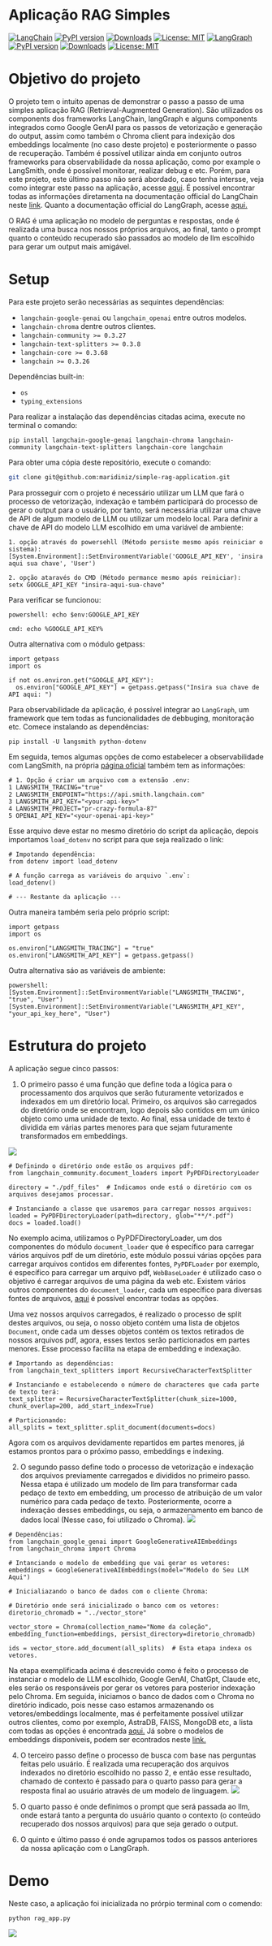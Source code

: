 # Aplicação RAG Simples
[![LangChain](https://img.shields.io/badge/LangChain-4CAF50?style=flat-square&logo=langchain&logoColor=black)](https://python.langchain.com)
[![PyPI version](https://badge.fury.io/py/langchain.svg)](https://pypi.org/project/langchain/)
[![Downloads](https://static.pepy.tech/badge/langchain)](https://pepy.tech/project/langchain)
[![License: MIT](https://img.shields.io/badge/License-MIT-yellow.svg)](https://opensource.org/licenses/MIT)
[![LangGraph](https://img.shields.io/badge/LangGraph-9E9E9E?style=flat-square&logo=python&logoColor=white)](https://langchain-ai.github.io/langgraph/)
[![PyPI version](https://badge.fury.io/py/langgraph.svg)](https://pypi.org/project/langgraph/)
[![Downloads](https://static.pepy.tech/badge/langgraph)](https://pepy.tech/project/langgraph)
[![License: MIT](https://img.shields.io/badge/License-MIT-yellow.svg)](https://opensource.org/licenses/MIT)


# Objetivo do projeto
O projeto tem o intuito apenas de demonstrar o passo a passo de uma simples aplicação RAG (Retrieval-Augmented Generation). São utilizados os components dos frameworks LangChain, langGraph e alguns components integrados como Google GenAI para os passos de vetorização e generação do output, assim como também o Chroma client para indexição dos embeddings localmente (no caso deste projeto) e posteriormente o passo de recuperação. Também é possível utilizar ainda em conjunto outros frameworks para observabilidade da nossa aplicação, como por example o LangSmith, onde é possível monitorar, realizar debug e etc. Porém, para este projeto, este último passo não será abordado, caso tenha intersse, veja como integrar este passo na aplicação, acesse [aqui](https://docs.smith.langchain.com/observability). É possível encontrar todas as informações diretamenta na documentação official do LangChain neste [link](https://python.langchain.com/docs/introduction/). Quanto a documentação official do LangGraph, acesse [aqui.](https://langchain-ai.github.io/langgraph/)

O RAG é uma aplicação no modelo de perguntas e respostas, onde é realizada uma busca nos nossos próprios arquivos, ao final, tanto o prompt quanto o conteúdo recuperado são passados ao modelo de llm escolhido para gerar um output mais amigável. 


# Setup
Para este projeto serão necessárias as sequintes dependências:
- `langchain-google-genai` ou `langchain_openai` entre outros modelos.
- `langchain-chroma` dentre outros clientes.
- `langchain-community >= 0.3.27`
- `langchain-text-splitters >= 0.3.8`
- `langchain-core >= 0.3.68`
- `langchain >= 0.3.26`

Dependências built-in:
- `os`
- `typing_extensions`

Para  realizar a instalação das dependências citadas acima, execute no terminal o comando:
```{python}
pip install langchain-google-genai langchain-chroma langchain-community langchain-text-splitters langchain-core langchain
```

Para obter uma cópia deste repositório, execute o comando:
```bash
git clone git@github.com:maridiniz/simple-rag-application.git
```


Para prosseguir com o projeto é necessário utilizar um LLM que fará o processo de vetorização, indexação e também participará do processo de gerar o output para o usuário, por tanto,  será necessária utilizar uma chave de API de algum modelo de LLM ou utilizar um modelo local. Para definir a chave de API do modelo LLM escolhido em uma variável de ambiente:

```
1. opção através do powersehll (Método persiste mesmo após reiniciar o sistema):
[System.Environment]::SetEnvironmentVariable('GOOGLE_API_KEY', 'insira aqui sua chave', 'User')
```

```
2. opção ataravés do CMD (Método permance mesmo após reiniciar):
setx GOOGLE_API_KEY "insira-aqui-sua-chave"
```

Para verificar se funcionou:
```
powershell: echo $env:GOOGLE_API_KEY

cmd: echo %GOOGLE_API_KEY%
```

Outra alternativa com o módulo getpass:
```
import getpass
import os

if not os.environ.get("GOOGLE_API_KEY"):
  os.environ["GOOGLE_API_KEY"] = getpass.getpass("Insira sua chave de API aqui: ")
```

Para observabilidade da aplicação, é possível integrar ao `LangGraph`, um framework que tem todas as funcionalidades de debbuging, monitoração etc. Comece instalando as dependências:
```
pip install -U langsmith python-dotenv
```

Em seguida, temos algumas opções de como estabelecer a observabilidade com LangSmith, na própria [página oficial](https://docs.smith.langchain.com/observability) também tem as informações:

```
# 1. Opção é criar um arquivo com a extensão .env:
1 LANGSMITH_TRACING="true"
2 LANGSMITH_ENDPOINT="https://api.smith.langchain.com"
3 LANGSMITH_API_KEY="<your-api-key>"
4 LANGSMITH_PROJECT="pr-crazy-formula-87"
5 OPENAI_API_KEY="<your-openai-api-key>"
```
Esse arquivo deve estar no mesmo diretório do script da aplicação, depois importamos `load_dotenv` no script para que seja realizado o link:
```
# Impotando dependência:
from dotenv import load_dotenv

# A função carrega as variáveis do arquivo `.env`:
load_dotenv()

# --- Restante da aplicação ---
```

Outra maneira também seria pelo próprio script:
```
import getpass
import os

os.environ["LANGSMITH_TRACING"] = "true"
os.environ["LANGSMITH_API_KEY"] = getpass.getpass()
```

Outra alternativa sáo as variáveis de ambiente:
```
powershell:
[System.Environment]::SetEnvironmentVariable("LANGSMITH_TRACING", "true", "User")
[System.Environment]::SetEnvironmentVariable("LANGSMITH_API_KEY", "your_api_key_here", "User")
```


# Estrutura do projeto
A aplicação segue cinco passos:

1. O primeiro passo é uma função que define toda a lógica para o processamento dos arquivos que serão futuramente vetorizados e indexados em um diretório local. Primeiro, os arquivos são carregados do diretório onde se encontram, logo depois são contidos em um único objeto como uma unidade de texto. Ao final, essa unidade de texto é dividida em várias partes menores para que sejam futuramente transformados em embeddings.

![](/image/data_processing.png)

```
# Definindo o diretório onde estão os arquivos pdf:
from langchain_community.document_loaders import PyPDFDirectoryLoader

directory = "./pdf_files"  # Indicamos onde está o diretório com os arquivos desejamos processar.

# Instanciando a classe que usaremos para carregar nossos arquivos:
loaded = PyPDFDirectoryLoader(path=directory, glob="**/*.pdf")
docs = loaded.load() 
```
No exemplo acima, utilizamos o PyPDFDirectoryLoader, um dos componentes do módulo `document_loader` que é específico para carregar vários arquivos pdf de um diretório, este módulo possui várias opções para carregar arquivos contidos em diferentes fontes, `PyPDFLoader` por exemplo, é específico para carregar um arquivo pdf, `WebBaseLoader` é utilizado caso o objetivo é carregar arquivos de uma página da web etc. Existem vários outros componentes do `document_loader`, cada um específico para diversas fontes de arquivos, [aqui](https://python.langchain.com/docs/integrations/document_loaders/) é possível encontrar todas as opções.

Uma vez nossos arquivos carregados, é realizado o processo de split destes arquivos, ou seja, o nosso objeto contém uma lista de  objetos `Document`, onde cada um desses objetos contém os textos retirados de nossos arquivos pdf, agora, esses textos serão particionados em partes menores. Esse processo facilita na etapa de embedding e indexação.

```
# Importando as dependências:
from langchain_text_splitters import RecursiveCharacterTextSplitter

# Instanciando e estabelecendo o número de characteres que cada parte de texto terá:
text_splitter = RecursiveCharacterTextSplitter(chunk_size=1000, chunk_overlap=200, add_start_index=True)

# Particionando:
all_splits = text_splitter.split_document(documents=docs)
```
Agora com os arquivos devidamente repartidos em partes menores, já estamos prontos para o próximo passo, embeddings e indexing.

2. O segundo passo define todo o processo de vetorização e indexação dos arquivos previamente carregados e divididos no primeiro passo. Nessa etapa é utilizado um modelo de llm para transformar cada pedaço de texto em embedding, um processo de atribuição de um valor numérico para cada pedaço de texto. Posteriormente, ocorre a indexação desses embeddings, ou seja, o armazenamento em banco de dados local (Nesse caso, foi utilizado o Chroma).
![](/image/indexing_embedding.png)

```
# Dependências:
from langchain_google_genai import GoogleGenerativeAIEmbeddings
from langchain_chroma import Chroma

# Intanciando o modelo de embedding que vai gerar os vetores:
embeddings = GoogleGenerativeAIEmbeddings(model="Modelo do Seu LLM Aqui")

# Inicialiazando o banco de dados com o cliente Chroma:

# Diretório onde será inicializado o banco com os vetores:
diretorio_chromadb = "../vector_store"

vector_store = Chroma(collection_name="Nome da coleção", embedding_function=embeddings, persist_directory=diretorio_chromadb)

ids = vector_store.add_document(all_splits)  # Esta etapa indexa os vetores.
```

Na etapa exemplificada acima é descrevido como é feito o processo de instanciar o modelo de LLM escolhido, Google GenAI, ChatGpt, Claude etc, eles seráo os responsáveis por gerar os vetores para posterior indexação pelo Chroma. Em seguida, iniciamos o banco de dados com o Chroma no diretório indicado, pois nesse caso estamos armazenando os vetores/embeddings localmente, mas é perfeitamente possível utilizar outros clientes, como por exemplo, AstraDB, FAISS, MongoDB etc, a lista com todas as opções é encontrada [aqui.](https://python.langchain.com/docs/integrations/vectorstores/) Já sobre o modelos de embeddings disponíveis, podem ser econtrados neste [link.](https://python.langchain.com/docs/integrations/text_embedding/)

4. O terceiro passo define o processo de busca com base nas perguntas feitas pelo usuário. É realizada uma recuperação dos arquivos indexados no diretório escolhido no passo 2, e então esse resultado, chamado de contexto é passado para o quarto passo para gerar a resposta final ao usuário através de um modelo de linguagem.
![](/image/retieve_generation.png)

5. O quarto passo é onde definimos o prompt que será passada ao llm, onde estará tanto a pergunta do usuário quanto o contexto (o conteúdo recuperado dos nossos arquivos) para que seja gerado o output.

6. O quinto e último passo é onde agrupamos todos os passos anteriores da nossa aplicação com o LangGraph.

# Demo
Neste caso, a aplicação foi inicializada no prórpio terminal com o comendo:
```
python rag_app.py
```
![](/image/rag_app_video.gif)
